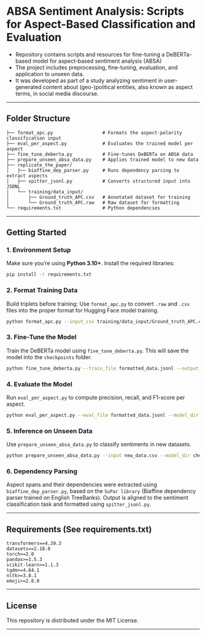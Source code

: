 # ABSA Sentiment Analysis: Scripts for Aspect-Based Classification and Evaluation

- Repository contains scripts and resources for fine-tuning a DeBERTa-based model for aspect-based sentiment analysis (ABSA)
- The project includes preprocessing, fine-tuning, evaluation, and application to unseen data.
- It was developed as part of a study analyzing sentiment in user-generated content about (geo-)political entities, also known as aspect terms, in social media discourse.

---

## Folder Structure

```
├── format_apc.py                  # Formats the aspect-polarity classification input
├── eval_per_aspect.py             # Evaluates the trained model per aspect
├── fine_tune_deberta.py           # Fine-tunes DeBERTa on ABSA data
├── prepare_unseen_absa_data.py    # Applies trained model to new data
├── replicate_the_paper/
│   ├── biaffine_dep_parser.py     # Runs dependency parsing to extract aspects
│   ├── spitter_jsonl.py           # Converts structured input into JSONL
│   └── training/data_input/
│       ├── Ground_truth_APC.csv   # Annotated dataset for training
│       └── Ground_truth_APC.raw   # Raw dataset for formatting
└── requirements.txt               # Python dependencies
```

---

## Getting Started

### 1. Environment Setup
Make sure you’re using **Python 3.10+**. Install the required libraries:
```bash
pip install -r requirements.txt
```

### 2. Format Training Data
Build triplets before training: Use `format_apc.py` to convert `.raw` and `.csv` files into the proper format for Hugging Face model training.
```bash
python format_apc.py --input_csv training/data_input/Ground_truth_APC.csv --output_jsonl formatted_data.jsonl
```

### 3. Fine-Tune the Model
Train the DeBERTa model using `fine_tune_deberta.py`. This will save the model into the `checkpoints` folder.
```bash
python fine_tune_deberta.py --train_file formatted_data.jsonl --output_dir checkpoints/absa_model
```

### 4. Evaluate the Model
Run `eval_per_aspect.py` to compute precision, recall, and F1-score per aspect.
```bash
python eval_per_aspect.py --eval_file formatted_data.jsonl --model_dir checkpoints/absa_model
```

### 5. Inference on Unseen Data
Use `prepare_unseen_absa_data.py` to classify sentiments in new datasets.
```bash
python prepare_unseen_absa_data.py --input new_data.csv --model_dir checkpoints/absa_model
```

### 6. Dependency Parsing
Aspect spans and their dependencies were extracted using `biaffine_dep_parser.py`, based on the `SuPar library` (Biaffine dependency parser trained on English TreeBanks). Output is aligned to the sentiment classification task and formatted using `spitter_jsonl.py`.

---

## Requirements (See requirements.txt)
```
transformers==4.39.3
datasets==2.18.0
torch>=2.0
pandas>=1.5.3
scikit-learn>=1.1.3
tqdm>=4.64.1
nltk>=3.8.1
emoji>=2.8.0
```

---

## License
This repository is distributed under the MIT License.

---
